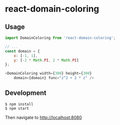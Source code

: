 react-domain-coloring
=====================

Usage
-----

```javascript
import DomainColoring from 'react-domain-coloring';

// ...
const domain = {
    x: [-1, 1],
    y: [-2 * Math.PI, 2 * Math.PI]
};

<DomainColoring width={300} height={300}
    domain={domain} func="z^2 + 2 * z" />
```

Development
-----------

```
$ npm install
$ npm start
```

Then navigate to [http://localhost:8080](http://localhost:8080)
